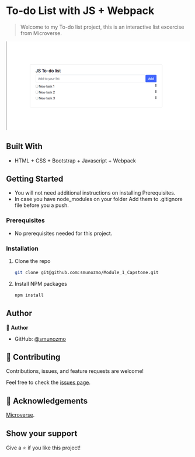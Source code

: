 # To-do List with JS + Webpack

> Welcome to my To-do list project, this is an interactive list excercise from Microverse.



![screenshot](./src/screenshot.png)

## Built With

- HTML + CSS + Bootstrap + Javascript + Webpack

## Getting Started

* You will not need additional instructions on installing Prerequisites.
* In case you have node_modules on your folder Add them to .gitignore file before you a push.

### Prerequisites

* No prerequisites needed for this project.
 <!--
This is an example of how to list things you need to use the software and how to install them.
* npm
  ```sh
  npm install npm@latest -g
  ```
-->

### Installation
<!-- 1. Get a free API Key at [https://example.com](https://example.com) -->
1. Clone the repo
   ```sh
   git clone git@github.com:smunozmo/Module_1_Capstone.git
   ```
2. Install NPM packages
   ```sh
   npm install
   ```
<!-- 4. Enter your API in `config.js`
   ```JS
   const API_KEY = 'ENTER YOUR API';
   ```
-->

## Author

👤 **Author**

- GitHub: [@smunozmo](https://github.com/smunozmo)

## 🤝 Contributing

Contributions, issues, and feature requests are welcome!

Feel free to check the [issues page](https://github.com/smunozmo/Portfolio/issues).


## 👋 Acknowledgements

[Microverse](https://www.microverse.org). 

## Show your support

Give a ⭐️ if you like this project!
